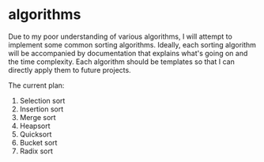 algorithms
==========
Due to my poor understanding of various algorithms, I will attempt to implement some common sorting
algorithms.  Ideally, each sorting algorithm will be accompanied by documentation that explains
what's going on and the time complexity. Each algorithm should be templates so that I can directly apply them
to future projects.

The current plan:
  1. Selection sort
  2. Insertion sort
  3. Merge sort
  4. Heapsort
  5. Quicksort
  6. Bucket sort
  7. Radix sort
